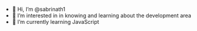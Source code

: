 - 👋 Hi, I’m @sabrinath1
- 👀 I’m interested in in knowing and learning about the development area
- 🌱 I’m currently learning JavaScript

<!---

--->
